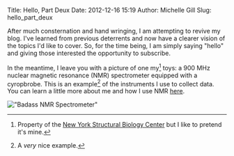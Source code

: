 Title: Hello, Part Deux
Date: 2012-12-16 15:19
Author: Michelle Gill
Slug: hello_part_deux

After much consternation and hand wringing, I am attempting to revive my blog. I've learned from previous deterrents and now have a clearer vision of the topics I'd like to cover. So, for the time being, I am simply saying "hello" and giving those interested the opportunity to subscribe.

In the meantime, I leave you with a picture of one my[^nysbc] toys: a 900 MHz nuclear magnetic resonance (NMR) spectrometer equipped with a cyropbrobe. This is an example[^eg] of the instruments I use to collect data. You can learn a little more about me and how I use NMR [here](http://modernscientist.com/pages/about.html).

!["Badass NMR Spectrometer"][image1]

[image1]: {filename}/images/2012-12-15_hello_part_deux_1.jpeg "Badass NMR Spectrometer"

[^nysbc]: Property of the [New York Structural Biology Center](http://www.nysbc.org) but I like to pretend it's mine.

[^eg]: A *very* nice example.